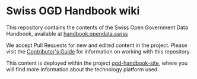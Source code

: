 # Swiss OGD Handbook wiki

This repository contains the contents of the Swiss Open Government Data Handbook, available at [handbook.opendata.swiss](http://handbook.opendata.swiss)

We accept Pull Requests for new and edited content in the project. Please visit the [Contributor's Guide](pages/contribute.en.md) for information on working with this repository.

This content is deployed within the project [ogd-handbook-site](https://github.com/opendata-swiss/ogd-handbook-site), where you will find more information about the technology platform used.

